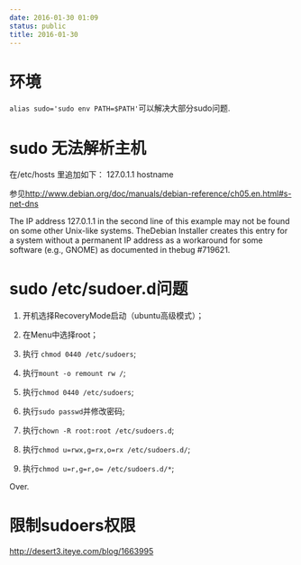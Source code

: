 ```yaml
---
date: 2016-01-30 01:09
status: public
title: 2016-01-30
---
```

# 环境
`alias sudo='sudo env PATH=$PATH'`可以解决大部分sudo问题.

# sudo 无法解析主机

在/etc/hosts 里追加如下：
127.0.1.1   hostname

参见<http://www.debian.org/doc/manuals/debian-reference/ch05.en.html#s-net-dns>

The IP address 127.0.1.1 in the second line of this example may not be found on some other Unix-like systems. TheDebian Installer creates this entry for a system without a permanent IP address as a workaround for some software (e.g., GNOME) as documented in thebug #719621.

# sudo /etc/sudoer.d问题
1. 开机选择RecoveryMode启动（ubuntu高级模式）；

2. 在Menu中选择root；

3. 执行 `chmod 0440 /etc/sudoers`;

4. 执行`mount -o remount rw /`;

5. 执行`chmod 0440 /etc/sudoers`;

6. 执行`sudo passwd`并修改密码;

7. 执行`chown -R root:root /etc/sudoers.d`;

8. 执行`chmod u=rwx,g=rx,o=rx /etc/sudoers.d/`;

9. 执行`chmod u=r,g=r,o= /etc/sudoers.d/*`;

Over.



# 限制sudoers权限

http://desert3.iteye.com/blog/1663995